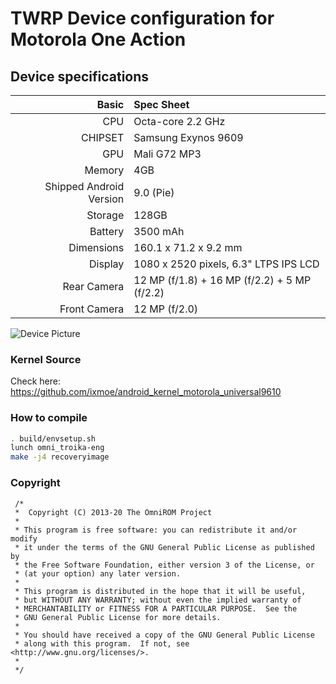# TWRP Device configuration for Motorola One Action

## Device specifications

Basic   | Spec Sheet
-------:|:-------------------------
CPU     | Octa-core 2.2 GHz
CHIPSET | Samsung Exynos 9609
GPU     | Mali G72 MP3
Memory  | 4GB
Shipped Android Version | 9.0 (Pie)
Storage | 128GB
Battery | 3500 mAh
Dimensions | 160.1 x 71.2 x 9.2 mm
Display | 1080 x 2520 pixels, 6.3" LTPS IPS LCD
Rear Camera  | 12 MP (f/1.8) + 16 MP (f/2.2) + 5 MP (f/2.2)
Front Camera | 12 MP (f/2.0)

![Device Picture](https://fdn2.gsmarena.com/vv/pics/motorola/motorola-one-action-aqua-teal-1.jpg)

### Kernel Source
Check here: https://github.com/ixmoe/android_kernel_motorola_universal9610

### How to compile

```sh
. build/envsetup.sh
lunch omni_troika-eng
make -j4 recoveryimage
```
### Copyright
 ```
  /*
  *  Copyright (C) 2013-20 The OmniROM Project
  *
  * This program is free software: you can redistribute it and/or modify
  * it under the terms of the GNU General Public License as published by
  * the Free Software Foundation, either version 3 of the License, or
  * (at your option) any later version.
  *
  * This program is distributed in the hope that it will be useful,
  * but WITHOUT ANY WARRANTY; without even the implied warranty of
  * MERCHANTABILITY or FITNESS FOR A PARTICULAR PURPOSE.  See the
  * GNU General Public License for more details.
  *
  * You should have received a copy of the GNU General Public License
  * along with this program.  If not, see <http://www.gnu.org/licenses/>.
  *
  */
  ```
